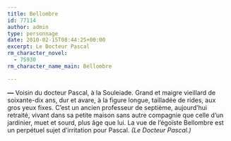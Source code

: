 ```yaml
---
title: Bellombre
id: 77114
author: admin
type: personnage
date: 2010-02-15T08:44:25+00:00
excerpt: Le Docteur Pascal
rm_character_novel:
  - 75930
rm_character_name_main: Bellombre

---
```

**—** Voisin du docteur Pascal, à la Souleiade. Grand et maigre vieillard de soixante-dix ans, dur et avare, à la figure longue, tailladée de rides, aux gros yeux fixes. C&rsquo;est un ancien professeur de septième, aujourd&rsquo;hui retraité, vivant dans sa petite maison sans autre compagnie que celle d&rsquo;un jardinier, muet et sourd, plus âge que lui. La vue de l&rsquo;égoïste Bellombre est un perpétuel sujet d&rsquo;irritation pour Pascal. _(Le Docteur Pascal.)_